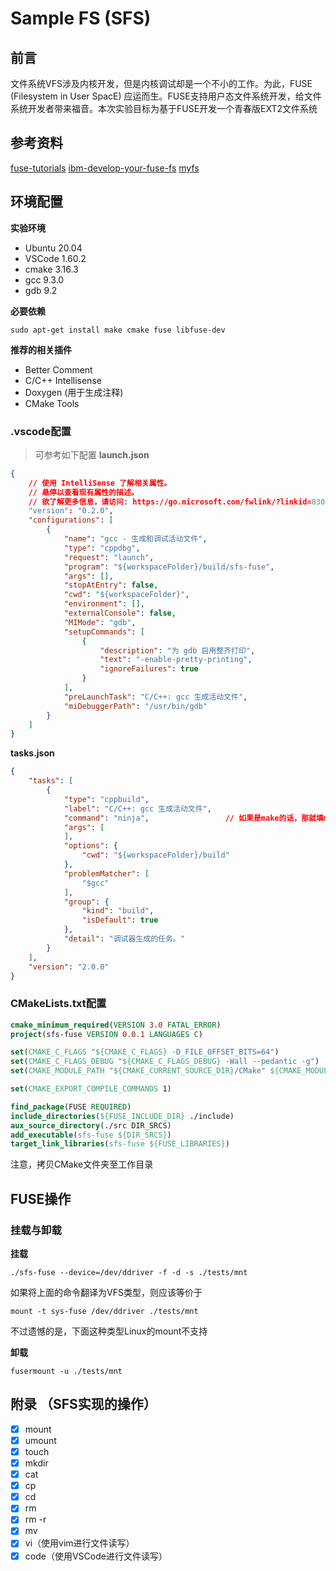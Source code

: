 # Sample FS (SFS)

## 前言

文件系统VFS涉及内核开发，但是内核调试却是一个不小的工作。为此，FUSE (Filesystem in User SpacE) 应运而生。FUSE支持用户态文件系统开发，给文件系统开发者带来福音。本次实验目标为基于FUSE开发一个青春版EXT2文件系统

## 参考资料

[fuse-tutorials](https://www.cs.nmsu.edu/~pfeiffer/fuse-tutorial/html/index.html)
[ibm-develop-your-fuse-fs](https://developer.ibm.com/articles/l-fuse/?mhsrc=ibmsearch_a&mhq=FUSE)
[myfs](../samples)

## 环境配置

**实验环境**
- Ubuntu 20.04
- VSCode 1.60.2
- cmake  3.16.3
- gcc    9.3.0
- gdb    9.2

**必要依赖** 
```shell
sudo apt-get install make cmake fuse libfuse-dev
```

**推荐的相关插件**
- Better Comment
- C/C++ Intellisense
- Doxygen (用于生成注释)
- CMake Tools 

### .vscode配置
> 可参考如下配置
**launch.json**
```json
{
    // 使用 IntelliSense 了解相关属性。 
    // 悬停以查看现有属性的描述。
    // 欲了解更多信息，请访问: https://go.microsoft.com/fwlink/?linkid=830387
    "version": "0.2.0",
    "configurations": [
        {
            "name": "gcc - 生成和调试活动文件",
            "type": "cppdbg",
            "request": "launch",
            "program": "${workspaceFolder}/build/sfs-fuse",
            "args": [],
            "stopAtEntry": false,
            "cwd": "${workspaceFolder}",
            "environment": [],
            "externalConsole": false,
            "MIMode": "gdb",
            "setupCommands": [
                {
                    "description": "为 gdb 启用整齐打印",
                    "text": "-enable-pretty-printing",
                    "ignoreFailures": true
                }
            ],
            "preLaunchTask": "C/C++: gcc 生成活动文件",
            "miDebuggerPath": "/usr/bin/gdb"
        }
    ]
}
```
**tasks.json**
```json
{
    "tasks": [
        {
            "type": "cppbuild",
            "label": "C/C++: gcc 生成活动文件",
            "command": "ninja",                 // 如果是make的话，那就填make就行
            "args": [
            ],
            "options": {
                "cwd": "${workspaceFolder}/build"
            },
            "problemMatcher": [
                "$gcc"
            ],
            "group": {
                "kind": "build",
                "isDefault": true
            },
            "detail": "调试器生成的任务。"
        }
    ],
    "version": "2.0.0"
}
```

### CMakeLists.txt配置
```CMake
cmake_minimum_required(VERSION 3.0 FATAL_ERROR)
project(sfs-fuse VERSION 0.0.1 LANGUAGES C)

set(CMAKE_C_FLAGS "${CMAKE_C_FLAGS} -D_FILE_OFFSET_BITS=64")
set(CMAKE_C_FLAGS_DEBUG "${CMAKE_C_FLAGS_DEBUG} -Wall --pedantic -g")
set(CMAKE_MODULE_PATH "${CMAKE_CURRENT_SOURCE_DIR}/CMake" ${CMAKE_MODULE_PATH})

set(CMAKE_EXPORT_COMPILE_COMMANDS 1)

find_package(FUSE REQUIRED)
include_directories(${FUSE_INCLUDE_DIR} ./include)
aux_source_directory(./src DIR_SRCS)
add_executable(sfs-fuse ${DIR_SRCS})
target_link_libraries(sfs-fuse ${FUSE_LIBRARIES})
```
注意，拷贝CMake文件夹至工作目录

## FUSE操作

### 挂载与卸载
**挂载**
```shell
./sfs-fuse --device=/dev/ddriver -f -d -s ./tests/mnt
```
如果将上面的命令翻译为VFS类型，则应该等价于
```shell
mount -t sys-fuse /dev/ddriver ./tests/mnt
```
不过遗憾的是，下面这种类型Linux的mount不支持

**卸载**
```shell
fusermount -u ./tests/mnt
```

## 附录 （SFS实现的操作）

- [x] mount
- [x] umount
- [x] touch
- [x] mkdir
- [x] cat
- [x] cp
- [x] cd 
- [x] rm
- [x] rm -r
- [x] mv
- [x] vi（使用vim进行文件读写）
- [x] code（使用VSCode进行文件读写）